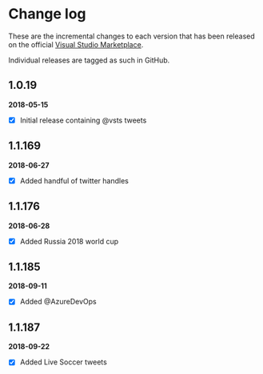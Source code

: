 [VSMarketplaceUrl]: https://marketplace.visualstudio.com/search?term=trevellick&target=VSTS&category=All%20categories&sortBy=Relevance

# Change log

These are the incremental changes to each version that has been released on the official [Visual Studio Marketplace][VSMarketplaceUrl].

Individual releases are tagged as such in GitHub.

## 1.0.19
**2018-05-15**
- [x] Initial release containing @vsts tweets

## 1.1.169
**2018-06-27**
- [x] Added handful of twitter handles

## 1.1.176
**2018-06-28**
- [x] Added Russia 2018 world cup

## 1.1.185
**2018-09-11**
- [x] Added @AzureDevOps

## 1.1.187
**2018-09-22**
- [x] Added Live Soccer tweets

<!--
https://developer.twitter.com/en/docs/twitter-for-websites/embedded-tweets/overview.html
https://github.com/areve/IframeDashboardWidget
https://stackoverflow.com/questions/583753/using-css-to-affect-div-style-inside-iframe?utm_medium=organic&utm_source=google_rich_qa&utm_campaign=google_rich_qa
https://stackoverflow.com/questions/217776/how-to-apply-css-to-iframe
https://stackoverflow.com/questions/25617202/how-to-customize-the-style-of-a-twitter-iframe-scroll-bar?utm_medium=organic&utm_source=google_rich_qa&utm_campaign=google_rich_qa
https://stackoverflow.com/questions/15533967/styling-the-new-twitter-widget-embedded-timeline/18846544#18846544
https://stackoverflow.com/questions/5525071/how-to-wait-until-an-element-exists

BUILD EVENT VARIABLES
https://docs.microsoft.com/en-us/previous-versions/visualstudio/visual-studio-2012/42x5kfw4(v=vs.110)

BAT FILES ENCODING
VS > Tools > Options > Click Text Editor > File Extension.
In the Extension box, enter bat. In the Editor drop down, select Source Code (Text) Editor With Encoding and click Add. Click OK to save and exit.
Now, when you open a .bat file from within Visual Studio, you will initially get prompted with:
You will want to drill down through the options until you come to the DOS option of your language:
https://superuser.com/questions/601282/%CC%81-is-not-recognized-as-an-internal-or-external-command

XCOPY arguments
https://support.microsoft.com/en-gb/help/289483/switches-that-you-can-use-with-xcopy-and-xcopy32-commands
http://www.siddharthpandey.net/how-to-copy-any-files-using-visual-studios-build-events/

publish & install vsts extension
================================
Cmd
cd  C:\Users\gtrev\Source\Repos\VSTS_Tweets_Widget\Src
[one-off] npm i -g tfx-cli
tfx extension create --manifest-globs vss-extension.json   (n.b. auto-increments version nbr in vss-extension.json)
https://marketplace.visualstudio.com/manage/publishers/gregtrevellick
+New > VSTS
Share > GregTrevellick > Enter
VSTS home > Cog > Extensions > Click the extension > Launches MP site > Get it free > Install
Project dashboard > Bottom RHS > Click plus > Scroll down and select extension
-->